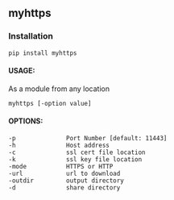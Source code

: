 ## myhttps
### Installation
`pip install myhttps`

#### USAGE:
As a module from any location

`myhttps [-option value]`

#### OPTIONS:
    -p              Port Number [default: 11443]
    -h              Host address
    -c              ssl cert file location
    -k              ssl key file location
    -mode           HTTPS or HTTP
    -url            url to download
    -outdir         output directory
    -d              share directory
    
